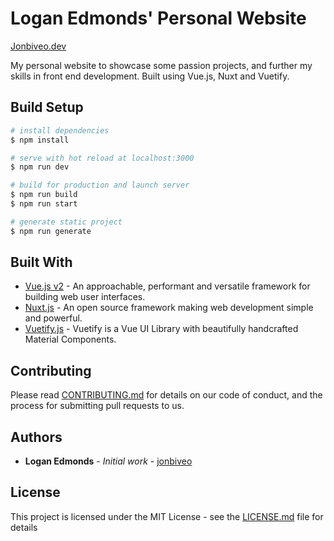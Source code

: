 # Logan Edmonds' Personal Website
[Jonbiveo.dev](https://jonbiveo.dev/)

My personal website to showcase some passion projects, and further my skills in front end development. Built using Vue.js, Nuxt and Vuetify.

## Build Setup

```bash
# install dependencies
$ npm install

# serve with hot reload at localhost:3000
$ npm run dev

# build for production and launch server
$ npm run build
$ npm run start

# generate static project
$ npm run generate
```

## Built With

* [Vue.js v2](https://v2.vuejs.org/) - An approachable, performant and versatile framework for building web user interfaces.
* [Nuxt.js](https://nuxtjs.org/) - An open source framework making web development simple and powerful.
* [Vuetify.js](https://vuetifyjs.com/en/introduction/why-vuetify/) - Vuetify is a Vue UI Library with beautifully handcrafted Material Components.

## Contributing

Please read [CONTRIBUTING.md](https://gist.github.com/PurpleBooth/b24679402957c63ec426) for details on our code of conduct, and the process for submitting pull requests to us.

## Authors

* **Logan Edmonds** - *Initial work* - [jonbiveo](https://github.com/jonbiveo)

## License

This project is licensed under the MIT License - see the [LICENSE.md](LICENSE.md) file for details